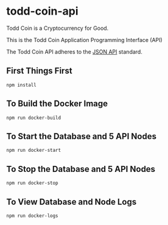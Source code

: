 # todd-coin-api

Todd Coin is a Cryptocurrency for Good.

This is the Todd Coin Application Programming Interface (API)

The Todd Coin API adheres to the [JSON API](https://jsonapi.org/format/) standard.

## First Things First

`npm install`

## To Build the Docker Image

`npm run docker-build`

## To Start the Database and 5 API Nodes

`npm run docker-start`

## To Stop the Database and 5 API Nodes

`npm run docker-stop`

## To View Database and Node Logs

`npm run docker-logs`
